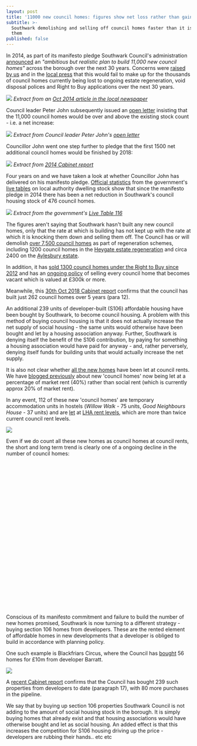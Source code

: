 ```yaml
---
layout: post
title: '11000 new council homes: figures show net loss rather than gain'
subtitle: >-
  Southwark demolishing and selling off council homes faster than it is building
  them
published: false
---
```

In 2014, as part of its manifesto pledge Southwark Council's administration [announced](http://www.southwarklabour.co.uk/latest-news/southwark/news.aspx?p=102262) an _"ambitious but realistic plan to build 11,000 new council homes"_ across the borough over the next 30 years. Concerns were [raised by us](http://35percent.org/the-southwark-clearances) and in the [local press](https://crappistmartin.github.io/images/SNHeygateOverage.pdf) that this would fail to make up for the thousands of council homes currently being lost to ongoing estate regeneration, void disposal polices and Right to Buy applications over the next 30 years.

![](https://crappistmartin.github.io/images/SN1100homes.png)
*Extract from an [Oct 2014 article in the local newspaper](https://crappistmartin.github.io/images/SNHeygateOverage.pdf)*

Council leader Peter John subsequently issued an [open letter](http://35percent.org/img/pj11000councilhomesletter.pdf) insisting that the 11,000 council homes would be over and above the existing stock count - i.e. a net increase:

![](http://35percent.org/img/pj11000councilhomesletter.png)
*Extract from Council leader Peter John's [open letter](http://35percent.org/img/pj11000councilhomesletter.pdf)*

Councillor John went one step further to pledge that the first 1500 net additional council homes would be finished by 2018:

![](http://35percent.org/img/1500councilhomes.png)
*Extract from [2014 Cabinet report](http://moderngov.southwark.gov.uk/documents/s47488/Report%20Long%20term%20plans%20for%20the%20delivery%20of%20new%20council%20homes.pdf)*

Four years on and we have taken a look at whether Councillor John has delivered on his manifesto pledge. [Official statistics](https://www.gov.uk/government/uploads/system/uploads/attachment_data/file/674346/LT_116.xlsx) from the government's [live tables](https://www.gov.uk/government/statistical-data-sets/live-tables-on-dwelling-stock-including-vacants) on local authority dwelling stock show that since the manifesto pledge in 2014 there has been a net reduction in Southwark's council housing stock of 476 council homes.

![](http://35percent.org/img/livetableextract.png)
*Extract from the government's [Live Table 116](https://www.gov.uk/government/uploads/system/uploads/attachment_data/file/674346/LT_116.xlsx)*

The figures aren't saying that Southwark hasn't built any new council homes, only that the rate at which is building has not kept up with the rate at which it is knocking them down and selling them off. The Council has or will demolish [over 7,500 council homes](http://35percent.org/the-southwark-clearances/) as part of regeneration schemes, including  1200 council homes in the [Heygate estate regeneration](http://35percent.org/heygate-regeneration-faq/) and circa 2400 on the  [Aylesbury estate](http://35percent.org/aylesbury-estate/).

In addition, it has [sold 1300 council homes under the Right to Buy since 2012](https://www.insidehousing.co.uk/comment/comment/how-we-will-attempt-to-restrict-high-rents-on-right-to-buy-re-lets-58865) and has an [ongoing policy](http://35percent.org/the-southwark-clearances/#void-disposal-policy) of selling every council home that becomes vacant which is valued at £300k or more.

Meanwhile, this [30th Oct 2018 Cabinet report](http://moderngov.southwark.gov.uk/documents/s78248/Report%20New%20Homes%20Programme%20Delivery%20Model%20Review%202018.pdf) confirms that the council has built just 262 council homes over 5 years (para 12).  

An additional 239 units of developer-built (S106) affordable housing have been bought by Southwark, to become council housing. A problem with this method of buying council housing is that it does not actually increase the net supply of social housing - the same units would otherwise have been bought and let by a housing association anyway.  Further, Southwark is denying itself the benefit of the S106 contribution, by paying for something a housing association would have paid for anyway - and, rather perversely, denying itself funds for building units that would actually increase the net supply.

It is also not clear whether [all the new homes]((http://moderngov.southwark.gov.uk/documents/s78251/Appendix%202%20Map%20showing%20approved%20schemes.pdf)) have been let at council rents.  We have [blogged previously](http://35percent.org/2017-04-29-blackfriars-affordable-housing-circus/#10m-wasted-and-new-council-homes-not-even-social-rent) about new 'council homes' now being let at a percentage of market rent (40%) rather than social rent (which is currently approx 20% of market rent). 

In any event, 112 of these new 'council homes' are temporary accommodation units in hostels (_Willow Walk_ - 75 units, _Good Neighbours House_ - 37 units) and are [let](http://moderngov.southwark.gov.uk/documents/s65880/Temporary%20Accommodation%20Report.pdf) at [LHA rent levels](https://lha-direct.voa.gov.uk/SearchResults.aspx?LocalAuthorityId=28&LHACategory=999&Month=10&Year=2018&SearchPageParameters=true), which are more than twice current council rent levels.

![](http://35percent.org/img/lharates.png)

Even if we do count all these new homes as council homes at council rents, the short and long term trend is clearly one of a ongoing decline in the number of council homes:

<script src="http://ajax.googleapis.com/ajax/libs/jquery/1.8.2/jquery.min.js">
</script>
<script src="http://code.highcharts.com/highcharts.js">
</script>
<script src="http://code.highcharts.com/modules/exporting.js">
</script>

<div id="container" style="min-width: 310px; height: 400px; margin: 0 auto">
</div>

<script type="text/javascript">

        $('#container').highcharts({
            title: {
                text: "Southwark's Council Homes",
                x: -20 //center
            },
            subtitle: {
                text: 'Source: https://www.gov.uk/government/uploads/system/uploads/attachment_data/file/674346/LT_116.xlsx',
                x: -20
            },
            xAxis: {
                categories: ['1994', '1995', '1996', '1997', '1998', '1999',
                    '2000', '2001', '2002', '2003', '2004', '2005', '2006', '2007', '2008', '2009', '2010', '2011', '2012', '2013', '2014', '2015', '2016', '2017']
            },
            yAxis: {
                title: {
                    text: 'Council-owned stock'
                },
                plotLines: [{
                    value: 0,
                    width: 1,
                    color: '#808080'
                }]
            },
            tooltip: {
                valueSuffix: ' Council homes'
            },
            legend: {
                layout: 'vertical',
                align: 'right',
                verticalAlign: 'middle',
                borderWidth: 0
            },
            series: [{
                name: 'Southwark',
                data: [55803, 55162, 54439, 53363, 52448, 51706, 50903, 49875, 48052, 46887, 45346, 43885, 42275, 41873, 41287, 40618, 40120, 39845, 39781, 38578, 39029, 38687, 38522, 38553]
            }]
        });

</script>

Conscious of its manifesto commitment and failure to build the number of new homes promised, Southwark is now turning to a different strategy - buying section 106 homes from developers. These are the rented element of affordable homes in new developments that a developer is obliged to build in accordance with planning policy.

One such example is Blackfriars Circus, where the Council has [bought](http://35percent.org/2017-04-29-blackfriars-affordable-housing-circus/) 56 homes for £10m from developer Barratt.

![](http://35percent.org/img/tweetmwilliamsblackfriars.png)

A [recent Cabinet report](http://moderngov.southwark.gov.uk/documents/s78248/Report%20New%20Homes%20Programme%20Delivery%20Model%20Review%202018.pdf) confirms that the Council has bought 239 such properties from developers to date (paragraph 17), with 80 more purchases in the pipeline. 

We say that by buying up section 106 properties Southwark Council is not adding to the amount of social housing stock in the borough. It is simply buying homes that already exist and that housing associations would have otherwise bought and let as social housing. An added effect is that this increases the competition for S106 housing driving up the price - developers are rubbing their hands.. etc etc
